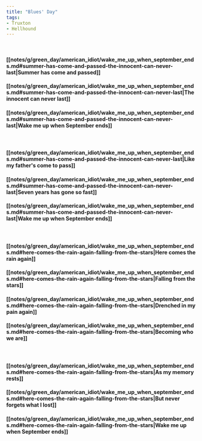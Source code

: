 ```yaml
---
title: "Blues' Day"
tags:
- Truxton
- Hellhound
---
```

&nbsp;
#### [[notes/g/green_day/american_idiot/wake_me_up_when_september_ends.md#summer-has-come-and-passed-the-innocent-can-never-last|Summer has come and passed]]
#### [[notes/g/green_day/american_idiot/wake_me_up_when_september_ends.md#summer-has-come-and-passed-the-innocent-can-never-last|The innocent can never last]]
#### [[notes/g/green_day/american_idiot/wake_me_up_when_september_ends.md#summer-has-come-and-passed-the-innocent-can-never-last|Wake me up when September ends]]
&nbsp;
#### [[notes/g/green_day/american_idiot/wake_me_up_when_september_ends.md#summer-has-come-and-passed-the-innocent-can-never-last|Like my father's come to pass]]
#### [[notes/g/green_day/american_idiot/wake_me_up_when_september_ends.md#summer-has-come-and-passed-the-innocent-can-never-last|Seven years has gone so fast]]
#### [[notes/g/green_day/american_idiot/wake_me_up_when_september_ends.md#summer-has-come-and-passed-the-innocent-can-never-last|Wake me up when September ends]]
&nbsp;
#### [[notes/g/green_day/american_idiot/wake_me_up_when_september_ends.md#here-comes-the-rain-again-falling-from-the-stars|Here comes the rain again]]
#### [[notes/g/green_day/american_idiot/wake_me_up_when_september_ends.md#here-comes-the-rain-again-falling-from-the-stars|Falling from the stars]]
#### [[notes/g/green_day/american_idiot/wake_me_up_when_september_ends.md#here-comes-the-rain-again-falling-from-the-stars|Drenched in my pain again]]
#### [[notes/g/green_day/american_idiot/wake_me_up_when_september_ends.md#here-comes-the-rain-again-falling-from-the-stars|Becoming who we are]]
&nbsp;
#### [[notes/g/green_day/american_idiot/wake_me_up_when_september_ends.md#here-comes-the-rain-again-falling-from-the-stars|As my memory rests]]
#### [[notes/g/green_day/american_idiot/wake_me_up_when_september_ends.md#here-comes-the-rain-again-falling-from-the-stars|But never forgets what I lost]]
#### [[notes/g/green_day/american_idiot/wake_me_up_when_september_ends.md#here-comes-the-rain-again-falling-from-the-stars|Wake me up when September ends]]
